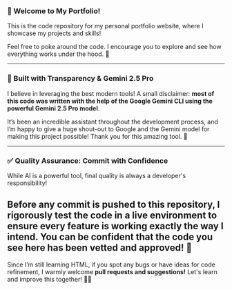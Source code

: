 ### 👋 Welcome to My Portfolio!

This is the code repository for my personal portfolio website, where I showcase my projects and skills!

Feel free to poke around the code. I encourage you to explore and see how everything works under the hood. 🧐

---

### 🤖 Built with Transparency & Gemini 2.5 Pro

I believe in leveraging the best modern tools! A small disclaimer: **most of this code was written with the help of the Google Gemini CLI using the powerful Gemini 2.5 Pro model**.

It’s been an incredible assistant throughout the development process, and I’m happy to give a huge shout-out to Google and the Gemini model for making this project possible! Thank you for this amazing tool. 🙏

---

### ✅ Quality Assurance: Commit with Confidence

While AI is a powerful tool, final quality is always a developer's responsibility!

Before any commit is pushed to this repository, **I rigorously test the code in a live environment to ensure every feature is working exactly the way I intend.** You can be confident that the code you see here has been vetted and approved! 🚀
----
Since I’m still learning HTML, if you spot any bugs or have ideas for code refinement, I warmly welcome **pull requests and suggestions!** Let's learn and improve this together! 🧑‍💻




